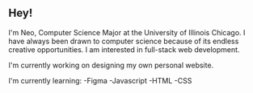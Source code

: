 ## Hey! 
  I'm Neo, Computer Science Major at the University of Illinois Chicago. I have always been drawn to computer science because of its endless creative opportunities. I am interested in full-stack web development.

  I'm currently working on designing my own personal website.

  I'm currently learning:
  -Figma
  -Javascript
  -HTML
  -CSS
